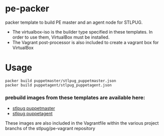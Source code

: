 # pe-packer
packer template to build PE master and an agent node for STLPUG.

- The virtualbox-iso is the builder type specified in these templates.  In order to use them, VirtualBox must be installed.
- The Vagrant post-processor is also included to create a vagrant box for VirtualBox

# Usage

```
packer build puppetmaster/stlpug_puppetmaster.json
packer build puppetagent/stlpug_puppetagent.json
```


### prebuild images from these templates are available here:
- [stlpug puppetmaster](http://kristianreese.com/stlpug/stlpug-master-centos-6-x64-virtualbox.box)
- [stlpug puppetagent](http://kristianreese.com/stlpug/stlpug-agent-centos-6-6-x64-virtualbox.box)

These images are also included in the Vagrantfile within the various project branchs of the stlpug/pe-vagrant repository
